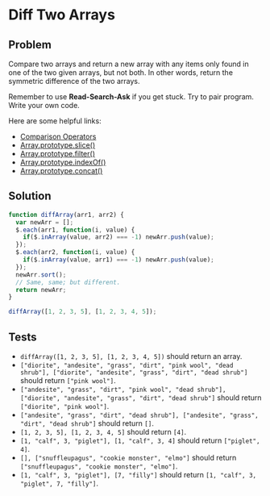 # Diff Two Arrays

## Problem

Compare two arrays and return a new array with any items only found in one of the two given arrays, but not both. In other words, return the symmetric difference of the two arrays.

Remember to use **Read-Search-Ask** if you get stuck. Try to pair program. Write your own code.

Here are some helpful links:

* [Comparison Operators](https://developer.mozilla.org/en-US/docs/Web/JavaScript/Reference/Operators/Comparison_Operators)
* [Array.prototype.slice()](https://developer.mozilla.org/en-US/docs/Web/JavaScript/Reference/Global_Objects/Array/slice)
* [Array.prototype.filter()](https://developer.mozilla.org/en-US/docs/Web/JavaScript/Reference/Global_Objects/Array/filter)
* [Array.prototype.indexOf()](https://developer.mozilla.org/en-US/docs/Web/JavaScript/Reference/Global_Objects/Array/indexOf)
* [Array.prototype.concat()](https://developer.mozilla.org/en-US/docs/Web/JavaScript/Reference/Global_Objects/Array/concat)

## Solution

```javascript
function diffArray(arr1, arr2) {
  var newArr = [];
  $.each(arr1, function(i, value) {
    if($.inArray(value, arr2) === -1) newArr.push(value);
  });
  $.each(arr2, function(i, value) {
    if($.inArray(value, arr1) === -1) newArr.push(value);
  });
  newArr.sort();
  // Same, same; but different.
  return newArr;
}

diffArray([1, 2, 3, 5], [1, 2, 3, 4, 5]);

```

## Tests

* `diffArray([1, 2, 3, 5], [1, 2, 3, 4, 5])` should return an array.
* `["diorite", "andesite", "grass", "dirt", "pink wool", "dead shrub"], ["diorite", "andesite", "grass", "dirt", "dead shrub"]` should return `["pink wool"]`.
* `["andesite", "grass", "dirt", "pink wool", "dead shrub"], ["diorite", "andesite", "grass", "dirt", "dead shrub"]` should return `["diorite", "pink wool"]`.
* `["andesite", "grass", "dirt", "dead shrub"], ["andesite", "grass", "dirt", "dead shrub"]` should return `[]`.
* `[1, 2, 3, 5], [1, 2, 3, 4, 5]` should return `[4]`.
* `[1, "calf", 3, "piglet"], [1, "calf", 3, 4]` should return `["piglet", 4]`.
* `[], ["snuffleupagus", "cookie monster", "elmo"]` should return `["snuffleupagus", "cookie monster", "elmo"]`.
* `[1, "calf", 3, "piglet"], [7, "filly"]` should return `[1, "calf", 3, "piglet", 7, "filly"]`.